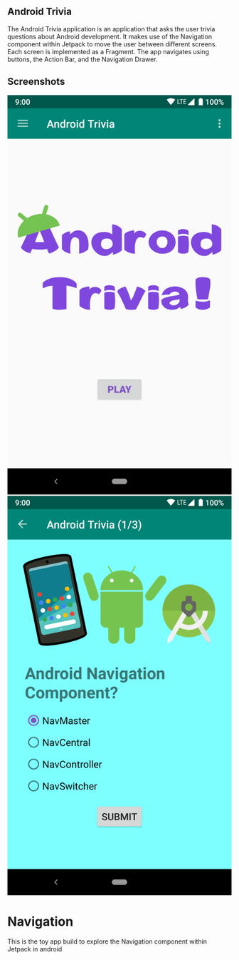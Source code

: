## Android Trivia

The Android Trivia application is an application that asks the user trivia questions about Android
development. It makes use of the Navigation component within Jetpack to move the user between
different screens. Each screen is implemented as a Fragment. The app navigates using buttons, the
Action Bar, and the Navigation Drawer.

## Screenshots

![Screenshot1](screenshots/screen_1.png) ![Screenshot2](screenshots/screen_2.png)

# Navigation

This is the toy app build to explore the Navigation component within Jetpack in android
